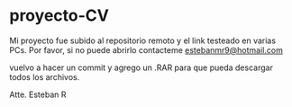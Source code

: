 ﻿# proyecto-CV
 
Mi proyecto fue subido al repositorio remoto y el link testeado en varias PCs. 
Por favor, si no puede abrirlo contacteme estebanmr9@hotmail.com

vuelvo a hacer un commit y agrego un .RAR para que pueda descargar todos los archivos.

Atte. Esteban R
